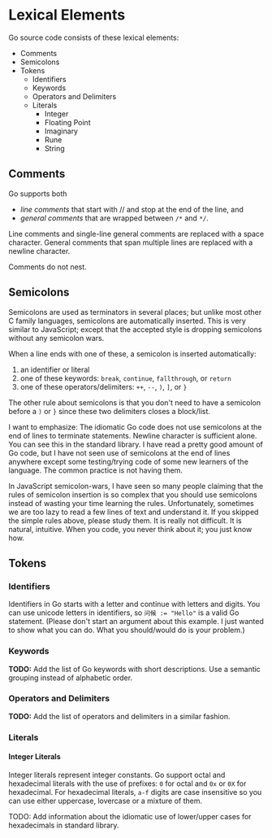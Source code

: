 # Lexical Elements

Go source code consists of these lexical elements:
- Comments
- Semicolons
- Tokens
  - Identifiers
  - Keywords
  - Operators and Delimiters
  - Literals
      - Integer
      - Floating Point
      - Imaginary
      - Rune
      - String

## Comments

Go supports both
- *line comments* that start with // and stop at the end of the line, and
- *general comments* that are wrapped between `/*` and `*/`.

Line comments and single-line general comments are replaced with a space
character. General comments that span multiple lines are replaced with a newline
character.

Comments do not nest.

## Semicolons

Semicolons are used as terminators in several places; but unlike most other C
family languages, semicolons are automatically inserted. This is very similar to
JavaScript; except that the accepted style is dropping semicolons without any
semicolon wars.

When a line ends with one of these, a semicolon is inserted automatically:

1. an identifier or literal
2. one of these keywords: `break`, `continue`, `fallthrough`, or `return`
3. one of these operators/delimiters: `++`, `--`, `)`, `]`, or `}`

The other rule about semicolons is that you don't need to have a semicolon
before a `)` or `}` since these two delimiters closes a block/list.

I want to emphasize: The idiomatic Go code does not use semicolons at the end of
lines to terminate statements. Newline character is sufficient alone. You can
see this in the standard library. I have read a pretty good amount of Go code,
but I have not seen use of semicolons at the end of lines anywhere except some
testing/trying code of some new learners of the language. The common practice is
not having them.

In JavaScript semicolon-wars, I have seen so many people claiming that the rules
of semicolon insertion is so complex that you should use semicolons instead of
wasting your time learning the rules. Unfortunately, sometimes we are too lazy
to read a few lines of text and understand it. If you skipped the simple rules
above, please study them. It is really not difficult. It is natural, intuitive.
When you code, you never think about it; you just know how.

## Tokens

### Identifiers

Identifiers in Go starts with a letter and continue with letters and digits. You
can use unicode letters in identifiers, so `问候 := "Hello"` is a valid Go
statement. (Please don't start an argument about this example. I just wanted to
show what you can do. What you should/would do is your problem.)

### Keywords

**TODO:** Add the list of Go keywords with short descriptions. Use a semantic
grouping instead of alphabetic order.

### Operators and Delimiters

**TODO:** Add the list of operators and delimiters in a similar fashion.

### Literals

#### Integer Literals

Integer literals represent integer constants. Go support octal and hexadecimal
literals with the use of prefixes: `0` for octal and `0x` or `0X` for
hexadecimal. For hexadecimal literals, `a-f` digits are case insensitive so you
can use either uppercase, lovercase or a mixture of them.

TODO: Add information about the idiomatic use of lower/upper cases for
hexadecimals in standard library.